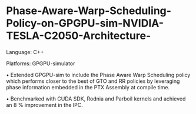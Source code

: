 # Phase-Aware-Warp-Scheduling-Policy-on-GPGPU-sim-NVIDIA-TESLA-C2050-Architecture-

Language: C++

Platforms: GPGPU-simulator

• Extended GPGPU-sim to include the Phase Aware Warp Scheduling policy which performs closer to the best of GTO and RR policies by leveraging phase information embedded in the PTX Assembly at compile time.

• Benchmarked with CUDA SDK, Rodnia and Parboil kernels and achieved an 8 % improvement in the IPC.
